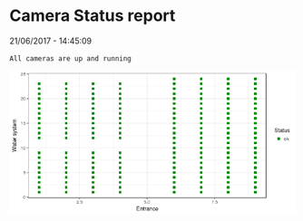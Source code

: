 Camera Status report
================
21/06/2017 - 14:45:09

    All cameras are up and running

![](camreport_files/figure-markdown_github/unnamed-chunk-2-1.png)
